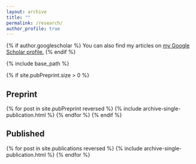 ```yaml
---
layout: archive
title: ""
permalink: /research/
author_profile: true
---
```


{% if author.googlescholar %}
  You can also find my articles on <u><a href="{{author.googlescholar}}">my Google Scholar profile</a>.</u>
{% endif %}

{% include base_path %}

{% if site.pubPreprint.size > 0 %}
   <h2 class="h2publication">Preprint</h2>
   {% for post in site.pubPreprint reversed %}
      {% include archive-single-publication.html %}
   {% endfor %}
{% endif %}
<h2 class="h2publication">Published</h2>
{% for post in site.publications reversed %}
  {% include archive-single-publication.html %}
{% endfor %}
